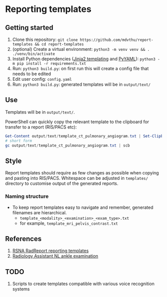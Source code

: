 <!--
SPDX-FileCopyrightText: Mark Thurston

SPDX-License-Identifier: Apache-2.0
-->
# Reporting templates

## Getting started

1. Clone this repository:
   `git clone https://github.com/mdvthu/report-templates && cd report-templates`
1. (optional) Create a virtual environment:
   `python3 -m venv venv && . ./venv/bin/activate`
1. Install Python dependencies
   ([Jinja2 templating](https://pypi.org/project/Jinja2/) and
   [PyYAML](https://pypi.org/project/PyYAML/)):
   `python3 -m pip install -r requirements.txt`
1. Run: `python3 build.py`: on first run this will create a config file that
   needs to be edited
1. Edit user config: `config.yaml`
1. Run: `python3 build.py`: generated templates will be in `output/text/`

## Use

Templates will be in `output/text/`.

PowerShell can quickly copy the relevant template to the clipboard for transfer
to a report (RIS/PACS etc):

```PowerShell
Get-Content output/text/template_ct_pulmonary_angiogram.txt | Set-Clipboard
# short form
gc output/text/template_ct_pulmonary_angiogram.txt | scb
```

## Style

Report templates should require as few changes as possible when copying and
pasting into RIS/PACS. Whitespace can be adjusted in `templates/` directory to
customise output of the generated reports.

### Naming structure

* To keep report templates easy to navigate and remember, generated filenames
  are hierarchical.
    * `template_<modality>_<examination>_<exam_type>.txt`
    * for example, `template_mri_pelvis_contrast.txt`

## References

1. [RSNA RadReport reporting
   templates](https://www.rsna.org/practice-tools/data-tools-and-standards/radreport-reporting-templates)
1. [Radiology Assistant NL ankle
   examination](https://radiologyassistant.nl/musculoskeletal/ankle/mri-examination)

## TODO

1. Scripts to create templates compatible with various voice recognition
   systems
